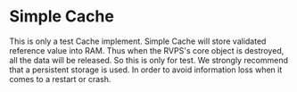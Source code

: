 # Simple Cache

This is only a test Cache implement. Simple Cache will
store validated reference value into RAM. Thus when the
RVPS's core object is destroyed, all the data will be 
released. So this is only for test. We strongly recommend
that a persistent storage is used. In order to avoid 
information loss when it comes to a restart or crash.